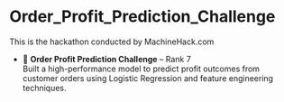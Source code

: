 # Order_Profit_Prediction_Challenge
This is the hackathon conducted by MachineHack.com
- 🎯 **Order Profit Prediction Challenge** – Rank 7  
  Built a high-performance model to predict profit outcomes from customer orders using Logistic Regression and feature engineering techniques.
